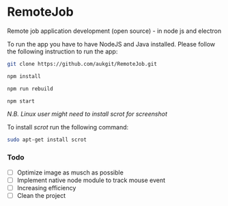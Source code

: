 # RemoteJob
Remote job application development (open source) - in node js and electron

To run the app you have to have NodeJS and Java installed. Please follow the following instruction to run the app:

```bash
git clone https://github.com/aukgit/RemoteJob.git
```

```bash
npm install
```

```bash
npm run rebuild
```

```bash
npm start
```

_N.B. Linux user might need to install scrot for screenshot_

To install *scrot* run the following command:

```bash
sudo apt-get install scrot
```

### Todo
- [ ] Optimize image as musch as possible
- [ ] Implement native node module to track mouse event
- [ ] Increasing efficiency
- [ ] Clean the project

